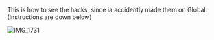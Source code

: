 This is how to see the hacks, since ia accidently made them on Global.(Instructions are down below)

![IMG_1731](https://user-images.githubusercontent.com/129189472/228536548-1af5e551-92c2-4486-9eca-b8ed845ed3b0.jpeg)
